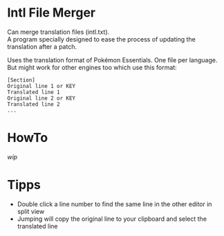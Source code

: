 # Intl File Merger
Can merge translation files (intl.txt).  
A program specially designed to ease the process of updating the translation after a patch.

Uses the translation format of Pokémon Essentials. One file per language.  
But might work for other engines too which use this format:
```
[Section]
Original line 1 or KEY
Translated line 1
Original line 2 or KEY
Translated line 2
...
```

# HowTo
_wip_


# Tipps
- Double click a line number to find the same line in the other editor in split view
- Jumping will copy the original line to your clipboard and select the translated line
